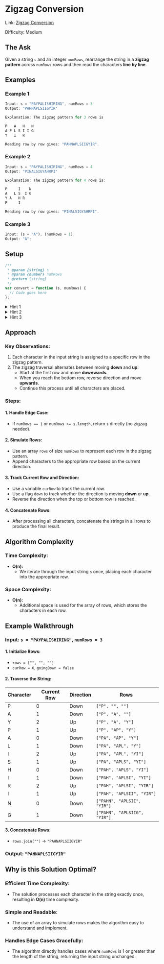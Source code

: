# Zigzag Conversion

Link: [Zigzag Conversion](https://leetcode.com/problems/zigzag-conversion/description/?envType=study-plan-v2&envId=top-interview-150)

Difficulty: Medium

## The Ask

Given a string `s` and an integer `numRows`, rearrange the string in a **zigzag pattern** across `numRows` rows and then read the characters **line by line**.

## Examples

### Example 1

```javascript
Input: s = "PAYPALISHIRING", numRows = 3
Output: "PAHNAPLSIIGYIR"

Explanation: The zigzag pattern for 3 rows is

P   A   H   N
A P L S I I G
Y   I   R

Reading row by row gives: "PAHNAPLSIIGYIR".
```

### Example 2

```javascript
Input: s = "PAYPALISHIRING", numRows = 4
Output: "PINALSIGYAHRPI"

Explanation: The zigzag pattern for 4 rows is:

P     I    N
A   L S  I G
Y A   H R
P     I

Reading row by row gives: "PINALSIGYAHRPI".
```

### Example 3

```javascript
Input: (s = "A"), (numRows = 1);
Output: "A";
```

## Setup

```javascript
/**
 * @param {string} s
 * @param {number} numRows
 * @return {string}
 */
var convert = function (s, numRows) {
  // Code goes here
};
```

<details> <summary>Hint 1</summary> Simulate the zigzag pattern row by row. Use an array to store characters for each row. </details> <details> <summary>Hint 2</summary> Keep track of the current row and direction of movement (up or down). When the top or bottom row is reached, reverse the direction. </details> <details> <summary>Hint 3</summary> After populating the rows, concatenate them to get the final result. </details>

## Approach

### Key Observations:

1. Each character in the input string is assigned to a specific row in the zigzag pattern.
2. The zigzag traversal alternates between moving **down** and **up**:
   - Start at the first row and move **downwards**.
   - When you reach the bottom row, reverse direction and move **upwards**.
   - Continue this process until all characters are placed.

### Steps:

#### 1. Handle Edge Case:

- If `numRows == 1` or `numRows >= s.length`, return `s` directly (no zigzag needed).

#### 2. Simulate Rows:

- Use an array `rows` of size `numRows` to represent each row in the zigzag pattern.
- Append characters to the appropriate row based on the current direction.

#### 3. Track Current Row and Direction:

- Use a variable `curRow` to track the current row.
- Use a flag `down` to track whether the direction is moving **down** or **up**.
- Reverse the direction when the top or bottom row is reached.

#### 4. Concatenate Rows:

- After processing all characters, concatenate the strings in all rows to produce the final result.

## Algorithm Complexity

### Time Complexity:

- **O(n):**
  - We iterate through the input string `s` once, placing each character into the appropriate row.

### Space Complexity:

- **O(n):**
  - Additional space is used for the array of rows, which stores the characters in each row.

## Example Walkthrough

### Input: `s = "PAYPALISHIRING"`, `numRows = 3`

#### 1. Initialize Rows:

- `rows = ["", "", ""]`
- `curRow = 0`, `goingDown = false`

#### 2. Traverse the String:

| Character | Current Row | Direction | Rows                         |
| --------- | ----------- | --------- | ---------------------------- |
| P         | 0           | Down      | `["P", "", ""]`              |
| A         | 1           | Down      | `["P", "A", ""]`             |
| Y         | 2           | Up        | `["P", "A", "Y"]`            |
| P         | 1           | Up        | `["P", "AP", "Y"]`           |
| A         | 0           | Down      | `["PA", "AP", "Y"]`          |
| L         | 1           | Down      | `["PA", "APL", "Y"]`         |
| I         | 2           | Up        | `["PA", "APL", "YI"]`        |
| S         | 1           | Up        | `["PA", "APLS", "YI"]`       |
| H         | 0           | Down      | `["PAH", "APLS", "YI"]`      |
| I         | 1           | Down      | `["PAH", "APLSI", "YI"]`     |
| R         | 2           | Up        | `["PAH", "APLSI", "YIR"]`    |
| I         | 1           | Up        | `["PAH", "APLSII", "YIR"]`   |
| N         | 0           | Down      | `["PAHN", "APLSII", "YIR"]`  |
| G         | 1           | Down      | `["PAHN", "APLSIIG", "YIR"]` |

#### 3. Concatenate Rows:

- `rows.join("")` → `"PAHNAPLSIIGYIR"`

### Output: `"PAHNAPLSIIGYIR"`

## Why is this Solution Optimal?

### Efficient Time Complexity:

- The solution processes each character in the string exactly once, resulting in **O(n)** time complexity.

### Simple and Readable:

- The use of an array to simulate rows makes the algorithm easy to understand and implement.

### Handles Edge Cases Gracefully:

- The algorithm directly handles cases where `numRows` is 1 or greater than the length of the string, returning the input string unchanged.
